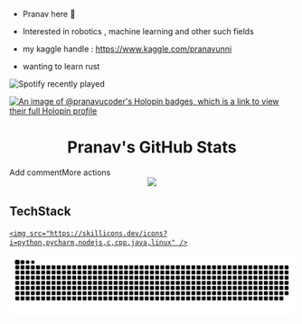 - Pranav here 👋

- Interested in robotics , machine learning and other such fields
- my kaggle handle : https://www.kaggle.com/pranavunni
- wanting to learn rust

![Spotify recently played](https://spotify-recently-played-readme.vercel.app/api?user=mqjed7g2siu9wjiduwm2iw8do&count=1)

<!-- Profile Banner with Logo -->


[![An image of @pranavucoder's Holopin badges, which is a link to view their full Holopin profile](https://holopin.me/pranavucoder)](https://holopin.io/@pranavucoder)

<div align="center">
</div>

<!-- GitHub Stats Section -->
<div align="center">
 <h1>Pranav's GitHub Stats</h1>
</div>

<!-- GitHub Stats and Language Cards in a row -->Add commentMore actions


<div align="center">
  <img src="https://github-readme-stats.vercel.app/api?username=PranavU-Coder&show_icons=true&theme=radical&title_color=ff3068" height="170" />
</div>



## TechStack

<p align="center">


  <a href="https://skillicons.dev">


    <img src="https://skillicons.dev/icons?i=python,pycharm,nodejs,c,cpp,java,linux" />


  </a>


</p>


![Snake animation](https://github.com/PranavU-Coder/PranavU-Coder/blob/output/github-contribution-grid-snake-dark.svg)
